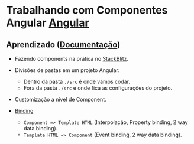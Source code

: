 # Trabalhando com Componentes Angular [Angular](https://angular.io/)

## Aprendizado ([Documentação](https://angular.io/docs))

- Fazendo components na prática no [StackBlitz](https://stackblitz.com/).

- Divisões de pastas em um projeto Angular:
    - Dentro da pasta `./src` é onde vamos codar.
    - Fora da pasta `./src` é onde fica as configurações do projeto.

- Customização a nivel de Component.

- [Binding](https://angular.io/guide/binding-syntax)
    - `Component => Template HTML` (Interpolação, Property binding, 2 way data binding).
    - `Template HTML => Component` (Event binding, 2 way data binding).